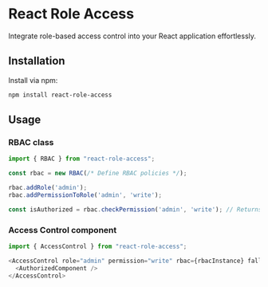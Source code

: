# React Role Access

Integrate role-based access control into your React application effortlessly.

## Installation

Install via npm:

```bash
npm install react-role-access
```

## Usage 

### RBAC class

```ts
import { RBAC } from "react-role-access";

const rbac = new RBAC(/* Define RBAC policies */);

rbac.addRole('admin');
rbac.addPermissionToRole('admin', 'write');

const isAuthorized = rbac.checkPermission('admin', 'write'); // Returns boolean
```

### Access Control component 

```ts
import { AccessControl } from "react-role-access";

<AccessControl role="admin" permission="write" rbac={rbacInstance} fallback={<UnauthorizedComponent />}>
  <AuthorizedComponent />
</AccessControl>
```

